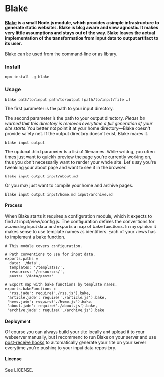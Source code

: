 # Blake

#### [Blake](http://michaelnisi.github.com/blake/) is a small Node.js module, which provides a simple infrastructure to generate static websites. Blake is blog aware and view agnostic. It makes very little assumptions and stays out of the way. Blake leaves the actual implementation of the transformation from input data to output artifact to its user. 

Blake can be used from the command-line or as library.

### Install
	npm install -g blake

### Usage
	blake path/to/input path/to/output [path/to/input/file …]

The first parameter is the path to your input directory.

The second parameter is the path to your output directory. *Please be warned that this directory is removed everytime a full generation of your site starts.* You better not point it at your home directory—Blake doesn't provide safety net. If the output directory doesn't exist, Blake makes it.

	blake input output

The optional third parameter is a list of filenames. While writing, you often times just want to quickly preview the page you're currently working on, thus you don't necessarily want to render your whole site. Let's say you're tweaking your about page and want to see it in the browser.

	blake input output input/about.md

Or you may just want to compile your home and archive pages.

	blake input output input/home.md input/archive.md

#### Process
When Blake starts it requires a configuration module, which it expects to find at input/view/config.js. The configuration defines the conventions for accessing input data and exports a map of bake functions. In my opinion it makes sense to use template names as identifiers. Each of your views has to implement a bake function.

	# This module covers configuration.

	# Path conventions to use for input data.
	exports.paths =
	  data: '/data',
	  templates: '/templates/',
	  resources: '/resources/',
	  posts: '/data/posts'

	# Export map with bake functions by template names.
	exports.bakeFunctions =
  	  'rss.jade': require('./rss.js').bake,
     'article.jade': require('./article.js').bake,
     'home.jade': require('./home.js').bake,
     'about.jade': require('./about.js').bake,
     'archive.jade': require('./archive.js').bake

#### Deployment
Of course you can always build your site locally and upload it to your webserver manually, but I recommend to run Blake on your server and use [post-receive hooks](http://help.github.com/post-receive-hooks/) to automatically generate your site on your server everytime you're pushing to your input data repository.

#### License
See LICENSE.



